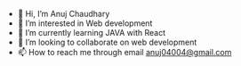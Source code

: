 - 👋 Hi, I’m Anuj Chaudhary
- 👀 I’m interested in Web development
- 🌱 I’m currently learning JAVA with React
- 💞️ I’m looking to collaborate on web development
- 📫 How to reach me through email anuj04004@gmail.com

<!---
Anujchaudhary20/Anujchaudhary20 is a ✨ special ✨ repository because its `README.md` (this file) appears on your GitHub profile.
You can click the Preview link to take a look at your changes.
--->
